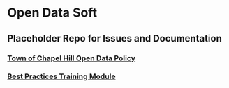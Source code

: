 # Open Data Soft
## Placeholder Repo for Issues and Documentation
### [Town of Chapel Hill Open Data Policy](https://www.townofchapelhill.org/home/showdocument?id=39888)
### [Best Practices Training Module](https://github.com/townofchapelhill/TOCH_OpenData/blob/initial-setup/Training%20Module%20-%20Best%20Practices%20to%20Open%20your%20Data.pdf)
